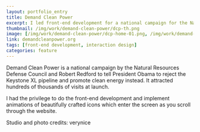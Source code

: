 ```yaml
---
layout: portfolio_entry
title: Demand Clean Power
excerpt: I led front-end development for a national campaign for the National Resource Defense Council that received hundreds of thousands of visits at launch. By using subtle animations, we were able to bring storytelling elements to life and engage users to sign the petition rejecting the Keystone XL pipeline.
thumbnail: /img/work/demand-clean-power/dcp-th.png
image: [/img/work/demand-clean-power/dcp-home-01.png, /img/work/demand-clean-power/dcp-home-02.jpg, /img/work/demand-clean-power/dcp-verynice-phone.jpg]
link: demandcleanpower.org
tags: [front-end development, interaction design]
categories: feature
---
```


Demand Clean Power is a national campaign by the Natural Resources Defense Council and Robert Redford to tell President Obama to reject the Keystone XL pipeline and promote clean energy instead. It attracted hundreds of thousands of visits at launch.

I had the privilege to do the front-end development and implement animations of beautifully crafted icons which enter the screen as you scroll through the website.

Studio and photo credits: verynice
